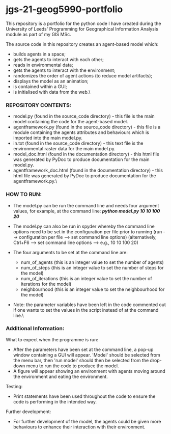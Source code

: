 # jgs-21-geog5990-portfolio
This repository is a portfolio for the python code I have created during the University of Leeds' Programming for Geographical Information Analysis module as part of my GIS MSc.

The source code in this repository creates an agent-based model which:
- builds agents in a space;
- gets the agents to interact with each other;
- reads in environmental data;
- gets the agents to interact with the environment;
- randomizes the order of agent actions (to reduce model artifacts);
- displays the model as an animation;
- is contained within a GUI;
- is initialised with data from the web.\

### **REPOSITORY CONTENTS:**
- model.py (found in the source_code directory) - this file is the main model containing the code for the agent-based model.
- agentframework.py (found in the source_code directory) - this file is a module containing the agents attributes and behaviours which is imported into the main model.py.
- in.txt (found in the source_code directory) - this text file is the environmental raster data for the main model.py.
- model_doc.html (found in the documentation directory) - this html file was generated by PyDoc to produce documentation for the main model.py.
- agentframework_doc.html (found in the documentation directory) - this html file was generated by PyDoc to produce documentation for the agentframework.py.\

### **HOW TO RUN:**
- The model.py can be run the command line and needs four argument values, for example, at the command line: _**python model.py 10 10 100 20**_
- The model.py can also be run in spyder whereby the command line options need to be set in the configuration per file prior to running (run --> configuration per file
--> set command line options) (alternatively, Ctrl+F6 --> set command line options --> e.g., 10 10 100 20)
- The four arguments to be set at the command line are:
    - num_of_agents (this is an integer value to set the number of agents)
    - num_of_steps (this is an integer value to set the number of steps for the model)
    - num_of_iterations (this is an integer value to set the number of iterations for the model)
    - neighbourhood (this is an integer value to set the neighbourhood for the model)
    
- Note: the parameter variables have been left in the code commented out if one wants to set the values in the script instead of at the command line.\

### Additional Information:
What to expect when the programme is run:
- After the parameters have been set at the command line, a pop-up window containing a GUI will appear. 'Model' should be selected from the menu bar, then 
'run model' should then be selected from the drop-down menu to run the code to produce the model.
- A figure will appear showing an environment with agents moving around the environment and eating the environment.


Testing:
- Print statements have been used throughout the code to ensure the code is performing in the intended way.


Further development:
- For further development of the model, the agents could be given more behaviours to enhance their interaction with their environment.
